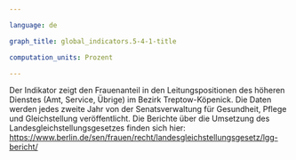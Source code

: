 ```yaml
---

language: de   

graph_title: global_indicators.5-4-1-title

computation_units: Prozent

---
```


Der Indikator zeigt den Frauenanteil in den Leitungspositionen des höheren Dienstes (Amt, Service, Übrige) im Bezirk Treptow-Köpenick. Die Daten werden jedes zweite Jahr von der Senatsverwaltung für Gesundheit, Pflege und Gleichstellung veröffentlicht. Die Berichte über die Umsetzung des Landesgleichstellungsgesetzes finden sich hier: <a href="https://www.berlin.de/sen/frauen/recht/landesgleichstellungsgesetz/lgg-bericht/">https://www.berlin.de/sen/frauen/recht/landesgleichstellungsgesetz/lgg-bericht/</a>

